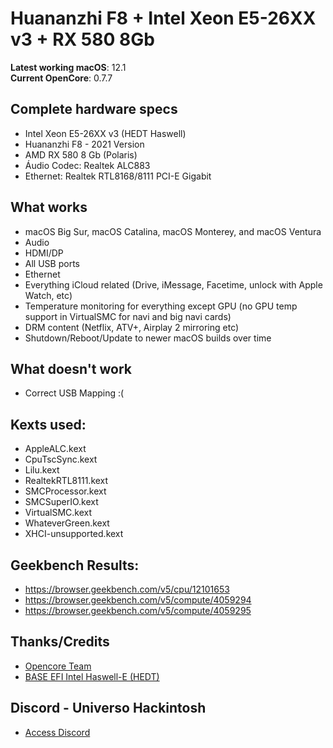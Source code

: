# Huananzhi F8 + Intel Xeon E5-26XX v3 + RX 580 8Gb

**Latest working macOS**: 12.1
<br>
**Current OpenCore**: 0.7.7

## Complete hardware specs
- Intel Xeon E5-26XX v3 (HEDT Haswell)
- Huananzhi F8 - 2021 Version
- AMD RX 580 8 Gb (Polaris)
- Áudio Codec: Realtek ALC883
- Ethernet: Realtek RTL8168/8111 PCI-E Gigabit

## What works
- macOS Big Sur, macOS Catalina, macOS Monterey, and macOS Ventura
- Audio
- HDMI/DP
- All USB ports
- Ethernet
- Everything iCloud related (Drive, iMessage, Facetime, unlock with Apple Watch, etc)
- Temperature monitoring for everything except GPU (no GPU temp support in VirtualSMC for navi and big navi cards)
- DRM content (Netflix, ATV+, Airplay 2 mirroring etc)
- Shutdown/Reboot/Update to newer macOS builds over time

## What doesn't work
- Correct USB Mapping :(

## Kexts used:
- AppleALC.kext
- CpuTscSync.kext
- Lilu.kext
- RealtekRTL8111.kext
- SMCProcessor.kext
- SMCSuperIO.kext
- VirtualSMC.kext
- WhateverGreen.kext
- XHCI-unsupported.kext

## Geekbench Results:
- https://browser.geekbench.com/v5/cpu/12101653
- https://browser.geekbench.com/v5/compute/4059294
- https://browser.geekbench.com/v5/compute/4059295

## Thanks/Credits
- [Opencore Team](https://dortania.github.io/getting-started/)
- [BASE EFI Intel Haswell-E (HEDT)](https://github.com/luchina-gabriel/BASE-EFI-INTEL-HEDT-4THGEN-X99-HASWELL-E)

## Discord - Universo Hackintosh
- [Access Discord](https://discord.universohackintosh.com.br)
